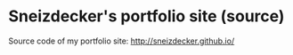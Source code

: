 # Sneizdecker's portfolio site (source)

Source code of my portfolio site: http://sneizdecker.github.io/